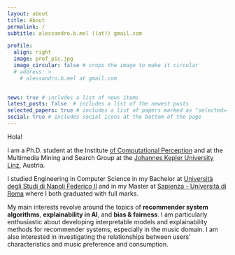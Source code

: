 ```yaml
---
layout: about
title: About
permalink: /
subtitle: alessandro.b.mel ((at)) gmail.com

profile:
  align: right
  image: prof_pic.jpg
  image_circular: false # crops the image to make it circular
  # address: >
    # alessandro.b.mel at gmail.com
 

news: true # includes a list of news items
latest_posts: false  # includes a list of the newest posts
selected_papers: true # includes a list of papers marked as "selected={true}"
social: true # includes social icons at the bottom of the page
---
```


Hola!

I am a Ph.D. student at the Institute <a href='https://www.jku.at/en/institute-of-computational-perception/'> of Computational Perception</a> and at the Multimedia Mining and Search Group at the <a href='https://www.jku.at/en'>Johannes Kepler University Linz</a>, Austria. 

I studied Engineering in Computer Science in my Bachelor at <a href='https://www.unina.it'>Università degli Studi di Napoli Federico II</a> and in my Master at <a href='https://www.uniroma1.it'>Sapienza - Università di Roma</a> where I both graduated with full marks. 

My main interests revolve around the topics of **recommender system algorithms**, **explainability in AI**, and **bias & fairness**. I am particularly enthusiastic about developing interpretable models and explainability methods for recommender systems, especially in the music domain. I am also interested in investigating the relationships between users' characteristics and music preference and consumption.
<!--- about learning new advancements in recommender systems and ---> 
